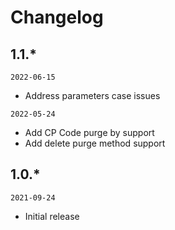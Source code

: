 # Changelog

## 1.1.*

`2022-06-15`

- Address parameters case issues

`2022-05-24`

- Add CP Code purge by support
- Add delete purge method support

## 1.0.*

`2021-09-24`

- Initial release
